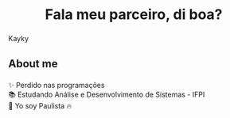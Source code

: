 <h1 align="center">Fala meu parceiro, di boa?</h1>

###

<p align="left">Kayky

###

<h2 align="left">About me</h2>

###

<p align="left">✨ Perdido nas programações<br>📚 Estudando Análise e Desenvolvimento de Sistemas - IFPI<br>🎲 Yo soy Paulista 🔥</p>


</div>
